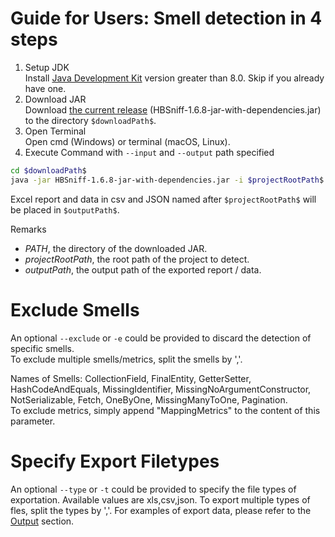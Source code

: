 # Guide for Users: Smell detection in 4 steps
1. Setup JDK     
Install [Java Development Kit](https://www.oracle.com/java/technologies/downloads/) version greater than 8.0. Skip if you already have one.     
2. Download JAR     
Download [the current release](https://github.com/HBSniff/HBSniff/releases/tag/v1.6.8) (HBSniff-1.6.8-jar-with-dependencies.jar) to the directory ```$downloadPath$```.    
3. Open Terminal     
Open cmd (Windows) or terminal (macOS, Linux).   
4. Execute Command with ```--input``` and ```--output``` path specified  
```bash
cd $downloadPath$
java -jar HBSniff-1.6.8-jar-with-dependencies.jar -i $projectRootPath$ -o $outputPath$
```

Excel report and data in csv and JSON named after ```$projectRootPath$``` will be placed in ```$outputPath$```.

Remarks 
* $PATH$, the directory of the downloaded JAR.
* $projectRootPath$, the root path of the project to detect.
* $outputPath$, the output path of the exported report / data.

# Exclude Smells
An optional ```--exclude``` or ```-e``` could be provided to discard the detection of specific smells.       
To exclude multiple smells/metrics, split the smells by ','.       

Names of Smells: 
CollectionField,
FinalEntity,
GetterSetter,
HashCodeAndEquals,
MissingIdentifier,
MissingNoArgumentConstructor,
NotSerializable,
Fetch,
OneByOne,
MissingManyToOne,
Pagination.       
To exclude metrics, simply append "MappingMetrics" to the content of this parameter.      

# Specify Export Filetypes
An optional ```--type``` or ```-t``` could be provided to specify the file types of exportation. Available values are xls,csv,json. To export multiple types of fles, split the types by ','. For examples of export data, please refer to the [Output](./output.md) section.       